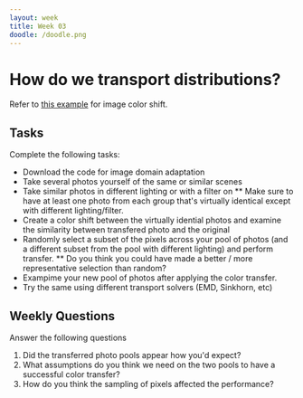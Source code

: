 ```yaml
---
layout: week
title: Week 03
doodle: /doodle.png
---
```


# How do we transport distributions?
Refer to [this example](https://pythonot.github.io/auto_examples/domain-adaptation/plot_otda_color_images.html#sphx-glr-auto-examples-domain-adaptation-plot-otda-color-images-py) for image color shift.

## Tasks

Complete the following tasks:
* Download the code for image domain adaptation
* Take several photos yourself of the same or similar scenes
* Take similar photos in different lighting or with a filter on
** Make sure to have at least one photo from each group that's virtually identical except with different lighting/filter.
* Create a color shift between the virtually idential photos and examine the similarity between transfered photo and the original
* Randomly select a subset of the pixels across your pool of photos (and a different subset from the pool with different lighting) and perform transfer.
** Do you think you could have made a better / more representative selection than random?
* Exampime your new pool of photos after applying the color transfer.
* Try the same using different transport solvers (EMD, Sinkhorn, etc)

## Weekly Questions

Answer the following questions
1. Did the transferred photo pools appear how you'd expect?
2. What assumptions do you think we need on the two pools to have a successful color transfer?
3. How do you think the sampling of pixels affected the performance?


